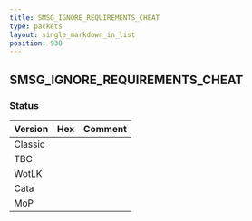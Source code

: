 ```yaml
---
title: SMSG_IGNORE_REQUIREMENTS_CHEAT
type: packets
layout: single_markdown_in_list
position: 938
---
```


## SMSG_IGNORE_REQUIREMENTS_CHEAT

### Status

Version | Hex | Comment
---------- | ---------- | ---------- 
Classic |  |  
TBC |  |  
WotLK |  |  
Cata |  |  
MoP |  |  